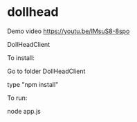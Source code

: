 # dollhead

Demo video
https://youtu.be/IMsuS8-8spo

DollHeadClient

To install:

Go to folder DollHeadClient

type "npm install"

To run:

node app.js


